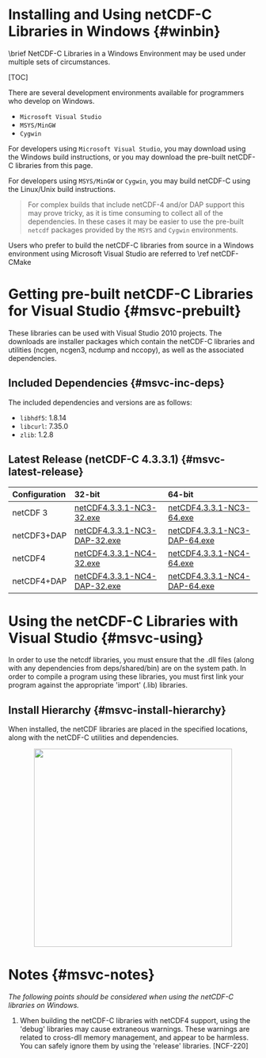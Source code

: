 Installing and Using netCDF-C Libraries in Windows {#winbin}
==================================================

\brief NetCDF-C Libraries in a Windows Environment may be used under multiple sets of circumstances.

[TOC]

There are several development environments available for programmers who develop on Windows.

* `Microsoft Visual Studio `
* `MSYS/MinGW`
* `Cygwin`

For developers using `Microsoft Visual Studio`, you may download using the Windows build instructions, or you may download the pre-built netCDF-C libraries from this page.

For developers using `MSYS/MinGW` or `Cygwin`, you may build netCDF-C using the Linux/Unix build instructions.

> For complex builds that include netCDF-4 and/or DAP support this may prove tricky, as it is time consuming to collect all of the dependencies.  In these cases it may be easier to use the pre-built `netcdf` packages provided by the `MSYS` and `Cygwin` environments.

Users who prefer to build the netCDF-C libraries from source in a Windows environment using Microsoft Visual Studio are referred to \ref netCDF-CMake

# Getting pre-built netCDF-C Libraries for Visual Studio {#msvc-prebuilt}

These libraries can be used with Visual Studio 2010 projects.  The downloads are installer packages which contain the netCDF-C libraries and utilities (ncgen, ncgen3, ncdump and nccopy), as well as the associated dependencies.


## Included Dependencies {#msvc-inc-deps}

The included dependencies and versions are as follows:

* `libhdf5`: 1.8.14
* `libcurl`: 7.35.0
* `zlib`:    1.2.8

## Latest Release (netCDF-C 4.3.3.1) {#msvc-latest-release}

Configuration		| 32-bit 						| 64-bit |
:-------------------|:--------							|:-------|
netCDF 3		| [netCDF4.3.3.1-NC3-32.exe][r1]		| [netCDF4.3.3.1-NC3-64.exe][r6]
netCDF3+DAP		| [netCDF4.3.3.1-NC3-DAP-32.exe][r2]	| [netCDF4.3.3.1-NC3-DAP-64.exe][r6]
netCDF4			| [netCDF4.3.3.1-NC4-32.exe][r3]		| [netCDF4.3.3.1-NC4-64.exe][r7]
netCDF4+DAP		| [netCDF4.3.3.1-NC4-DAP-32.exe][r4]	| [netCDF4.3.3.1-NC4-DAP-64.exe][r8]

# Using the netCDF-C Libraries with Visual Studio {#msvc-using}

In order to use the netcdf libraries, you must ensure that the .dll files (along with any dependencies from deps/shared/bin) are on the system path. In order to compile a program using these libraries, you must first link your program against the appropriate 'import' (.lib) libraries.

## Install Hierarchy {#msvc-install-hierarchy}

When installed, the netCDF libraries are placed in the specified locations, along with the netCDF-C utilities and dependencies.

<center>
<IMG SRC="InstallTreeWindows.png" width="400"/>
</center>

# Notes {#msvc-notes}

*The following points should be considered when using the netCDF-C libraries on Windows.*

1. When building the netCDF-C libraries with netCDF4 support, using the 'debug' libraries may cause extraneous warnings. These warnings are related to cross-dll memory management, and appear to be harmless. You can safely ignore them by using the 'release' libraries. [NCF-220]


[r1]: http://www.unidata.ucar.edu/downloads/netcdf/ftp/netCDF4.3.3.1-NC3-32.exe
[r2]: http://www.unidata.ucar.edu/downloads/netcdf/ftp/netCDF4.3.3.1-NC3-DAP-32.exe
[r3]: http://www.unidata.ucar.edu/downloads/netcdf/ftp/netCDF4.3.3.1-NC4-32.exe
[r4]: http://www.unidata.ucar.edu/downloads/netcdf/ftp/netCDF4.3.3.1-NC4-DAP-32.exe
[r6]: http://www.unidata.ucar.edu/downloads/netcdf/ftp/netCDF4.3.3.1-NC3-64.exe
[r6]: http://www.unidata.ucar.edu/downloads/netcdf/ftp/netCDF4.3.3.1-NC3-DAP-64.exe
[r7]: http://www.unidata.ucar.edu/downloads/netcdf/ftp/netCDF4.3.3.1-NC4-64.exe
[r8]: http://www.unidata.ucar.edu/downloads/netcdf/ftp/netCDF4.3.3.1-NC4-DAP-64.exe
